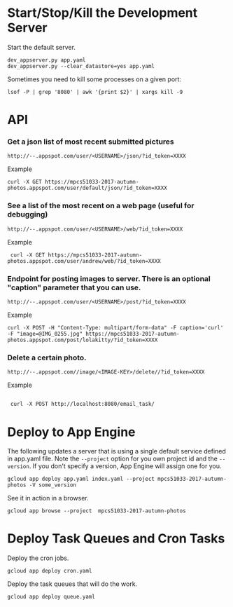 
Start/Stop/Kill the Development Server
================================================================================
Start the default server.

```
dev_appserver.py app.yaml
dev_appserver.py --clear_datastore=yes app.yaml
```

Sometimes you need to kill some processes on a given port:
```
lsof -P | grep '8080' | awk '{print $2}' | xargs kill -9
```

API
================================================================================

### Get a json list of most recent submitted pictures ###
```
http://--.appspot.com/user/<USERNAME>/json/?id_token=XXXX
```
Example
```
curl -X GET https://mpcs51033-2017-autumn-photos.appspot.com/user/default/json/?id_token=XXXX
```

### See a list of the most recent on a web page (useful for debugging) ####
```
http://--.appspot.com/user/<USERNAME>/web/?id_token=XXXX
```
Example
```
 curl -X GET https://mpcs51033-2017-autumn-photos.appspot.com/user/andrew/web/?id_token=XXXX
```

### Endpoint for posting images to server. There is an optional "caption" parameter that you can use. ###
```
http://--.appspot.com/user/<USERNAME>/post/?id_token=XXXX
```
Example
```
curl -X POST -H "Content-Type: multipart/form-data" -F caption='curl' -F "image=@IMG_0255.jpg" https://mpcs51033-2017-autumn-photos.appspot.com/post/lolakitty/?id_token=XXXX
```

### Delete a certain photo. ###
```
http://--.appspot.com//image/<IMAGE-KEY>/delete//?id_token=XXXX
```
Example
```

```

~~~
 curl -X POST http://localhost:8080/email_task/
~~~

Deploy to App Engine
================================================================================
The following updates a server that is using a single default service defined in
app.yaml file.  Note the `--project` option for you own project id and the `--version`.  If you don't specify a version, App Engine will assign one for you.

```
gcloud app deploy app.yaml index.yaml --project mpcs51033-2017-autumn-photos -V some_version
```

See it in action in a browser.
```
gcloud app browse --project  mpcs51033-2017-autumn-photos
```

Deploy Task Queues and Cron Tasks
================================================================================
Deploy the cron jobs.
```
gcloud app deploy cron.yaml
```

Deploy the task queues that will do the work.
```
gcloud app deploy queue.yaml
```
